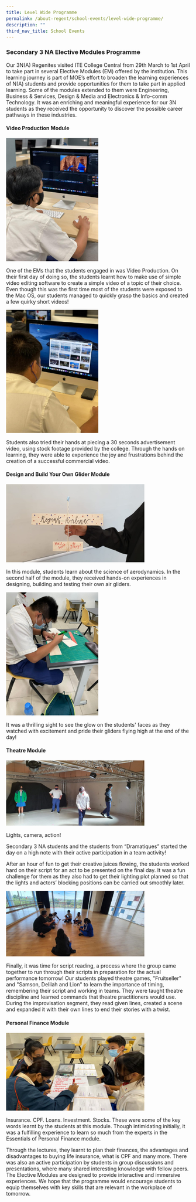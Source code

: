 ```yaml
---
title: Level Wide Programme
permalink: /about-regent/school-events/level-wide-programme/
description: ""
third_nav_title: School Events
---
```

### **Secondary 3 NA Elective Modules Programme**

Our 3N(A) Regenites visited ITE College Central from 29th March to 1st April  to take part in several Elective Modules (EM) offered by the institution. This learning journey is part of MOE’s effort to broaden the learning experiences of N(A) students and provide opportunities for them to take part in applied learning. Some of the modules extended to them were Engineering, Business &amp; Services, Design &amp; Media and Electronics &amp; Info-comm Technology. It was an enriching and meaningful experience for our 3N students as they received the opportunity to discover the possible career pathways in these industries.

#### **Video Production Module**

<img src="/images/School%20Events/Level%20Wide%20Programmes/Sec3NA_ElectiveMod_1.jpeg" style="width:50%">

One of the EMs that the students engaged in was Video Production. On their first day of doing so, the students learnt how to make use of simple video editing software to create a simple video of a topic of their choice. Even though this was the first time most of the students were exposed to the Mac OS, our students managed to quickly grasp the basics and created a few quirky short videos!

<img src="/images/School%20Events/Level%20Wide%20Programmes/Sec3NA_ElectiveMod_2.jpeg" style="width:50%">

Students also tried their hands at piecing a 30 seconds advertisement video, using stock footage provided by the college. Through the hands on learning, they were able to experience the joy and frustrations behind the creation of a successful commercial video.

#### **Design and Build Your Own Glider Module**

<img src="/images/School%20Events/Level%20Wide%20Programmes/Sec3NA_ElectiveMod_3.jpeg" style="width:75%">

In this module, students learn about the science of aerodynamics. In the second half of the module, they received hands-on experiences in designing, building and testing their own air gliders.

<img src="/images/School%20Events/Level%20Wide%20Programmes/Sec3NA_ElectiveMod_4.jpeg" style="width:50%">

It was a thrilling sight to see the glow on the students' faces as they watched with excitement and pride their gliders flying high at the end of the day!

#### **Theatre Module**

<img src="/images/School%20Events/Level%20Wide%20Programmes/Sec3NA_ElectiveMod_5.jpeg" style="width:75%">

Lights, camera, action!

Secondary 3 NA students and the students from “Dramatiques” started the day on a high note with their active participation in a team activity!

After an hour of fun to get their creative juices flowing, the students worked hard on their script for an act to be presented on the final day. It was a fun challenge for them as they also had to get their lighting plot planned so that the lights and actors’ blocking positions can be carried out smoothly later.

<img src="/images/School%20Events/Level%20Wide%20Programmes/Sec3NA_ElectiveMod_6.jpeg" style="width:75%">

Finally, it was time for script reading, a process where the group came together to run through their scripts in preparation for the actual performance tomorrow! Our students played theatre games, "Fruitseller" and "Samson, Delilah and Lion" to learn the importance of timing, remembering their script and working in teams.  They were taught theatre discipline and learned commands that theatre practitioners would use.  During the improvisation segment, they read given lines, created a scene and expanded it with their own lines to end their stories with a twist.

#### **Personal Finance Module**

<img src="/images/School%20Events/Level%20Wide%20Programmes/Sec3NA_ElectiveMod_7.jpg" style="width:75%">

Insurance. CPF. Loans. Investment. Stocks. These were some of the key words learnt by the students at this module. Though intimidating initially, it was a fulfilling experience to learn so much from the experts in the Essentials of Personal Finance module.

Through the lectures, they learnt to plan their finances, the advantages and disadvantages to buying life insurance, what is CPF and many more. There was also an active participation by students in group discussions and presentations, where many shared interesting knowledge with fellow peers. The Elective Modules are designed to provide interactive and immersive experiences. We hope that the programme would encourage students to equip themselves with key skills that are relevant in the workplace of tomorrow.